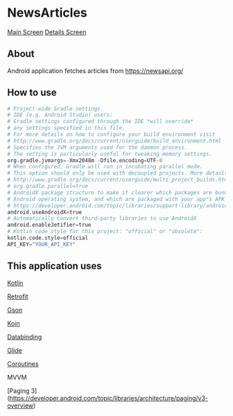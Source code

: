 # NewsArticles
[Main Screen](https://user-images.githubusercontent.com/22428532/145772220-61163c22-523d-48e3-9827-124086d9b7e3.jpg)
[Details Screen](https://user-images.githubusercontent.com/22428532/145772246-24b3efad-6d8f-4229-9106-a1c8c948c269.jpg)

## About
Android application fetches articles from https://newsapi.org/

## How to use

```python
# Project-wide Gradle settings.
# IDE (e.g. Android Studio) users:
# Gradle settings configured through the IDE *will override*
# any settings specified in this file.
# For more details on how to configure your build environment visit
# http://www.gradle.org/docs/current/userguide/build_environment.html
# Specifies the JVM arguments used for the daemon process.
# The setting is particularly useful for tweaking memory settings.
org.gradle.jvmargs=-Xmx2048m -Dfile.encoding=UTF-8
# When configured, Gradle will run in incubating parallel mode.
# This option should only be used with decoupled projects. More details, visit
# http://www.gradle.org/docs/current/userguide/multi_project_builds.html#sec:decoupled_projects
# org.gradle.parallel=true
# AndroidX package structure to make it clearer which packages are bundled with the
# Android operating system, and which are packaged with your app"s APK
# https://developer.android.com/topic/libraries/support-library/androidx-rn
android.useAndroidX=true
# Automatically convert third-party libraries to use AndroidX
android.enableJetifier=true
# Kotlin code style for this project: "official" or "obsolete":
kotlin.code.style=official
API_KEY="YOUR_API_KEY"
```

## This application uses
[Kotlin](https://kotlinlang.org/)

[Retrofit](https://square.github.io/retrofit/)

[Gson](https://github.com/google/gson)

[Koin](https://insert-koin.io/)

[Databinding](https://developer.android.com/topic/libraries/data-binding)

[Glide](https://github.com/bumptech/glide)

[Coroutines](https://developer.android.com/kotlin/coroutines)

MVVM

[Paging 3] (https://developer.android.com/topic/libraries/architecture/paging/v3-overview)

